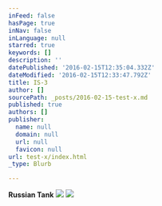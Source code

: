 ```yaml
---
inFeed: false
hasPage: true
inNav: false
inLanguage: null
starred: true
keywords: []
description: ''
datePublished: '2016-02-15T12:35:04.332Z'
dateModified: '2016-02-15T12:33:47.792Z'
title: IS-3
author: []
sourcePath: _posts/2016-02-15-test-x.md
published: true
authors: []
publisher:
  name: null
  domain: null
  url: null
  favicon: null
url: test-x/index.html
_type: Blurb

---
```

**Russian Tank**
![](https://the-grid-user-content.s3-us-west-2.amazonaws.com/c3a47f6c-5e43-479b-8509-5e28312b0d8d.jpg)
![](https://the-grid-user-content.s3-us-west-2.amazonaws.com/ab595f08-9ae1-491d-a546-aab430bb1cae.png)